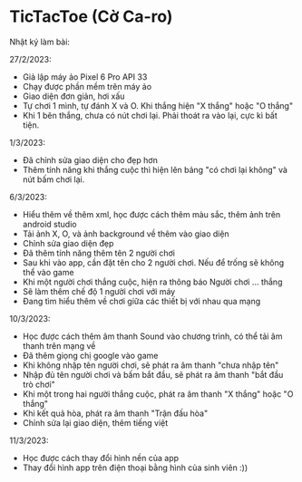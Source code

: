 # TicTacToe (Cờ Ca-ro)


Nhật ký làm bài:


27/2/2023:
  - Giả lập máy ảo Pixel 6 Pro API 33
  - Chạy được phần mềm trên máy ảo
  - Giao diện đơn giản, hơi xấu
  - Tự chơi 1 mình, tự đánh X và O. Khi thắng hiện "X thắng" hoặc "O thắng"
  - Khi 1 bên thắng, chưa có nút chơi lại. Phải thoát ra vào lại, cực kì bất tiện.
  
  
  
1/3/2023:
  - Đã chỉnh sửa giao diện cho đẹp hơn
  - Thêm tính năng khi thắng cuộc thì hiện lên bảng "có chơi lại không" và nút bấm chơi lại.
  


6/3/2023:
  - Hiểu thêm về thêm xml, học được cách thêm màu sắc, thêm ảnh trên android studio
  - Tải ảnh X, O, và ảnh background về thêm vào giao diện
  - Chỉnh sửa giao diện đẹp
  - Đã thêm tính năng thêm tên 2 người chơi
  - Sau khi vào app, cần đặt tên cho 2 người chơi. Nếu để trống sẽ không thể vào game
  - Khi một người chơi thắng cuộc, hiện ra thông báo Người chơi ... thắng
  - Sẽ làm thêm chế độ 1 người chơi với máy
  - Đang tìm hiểu thêm về chơi giữa các thiết bị với nhau qua mạng



10/3/2023:
  - Học được cách thêm âm thanh Sound vào chương trình, có thể tải âm thanh trên mạng về
  - Đã thêm giọng chị google vào game
  - Khi không nhập tên người chơi, sẽ phát ra âm thanh "chưa nhập tên"
  - Nhập đủ tên người chơi và bấm bắt đầu, sẽ phát ra âm thanh "bắt đầu trò chơi"
  - Khi một trong hai người thắng cuộc, phát ra âm thanh "X thắng" hoặc "O thắng"
  - Khi kết quả hòa, phát ra âm thanh "Trận đấu hòa"
  - Chỉnh sửa lại giao diện, thêm tiếng việt
  
 
 
11/3/2023:
  - Học được cách thay đổi hình nền của app
  - Thay đổi hình app trên điện thoại bằng hình của sinh viên :))

